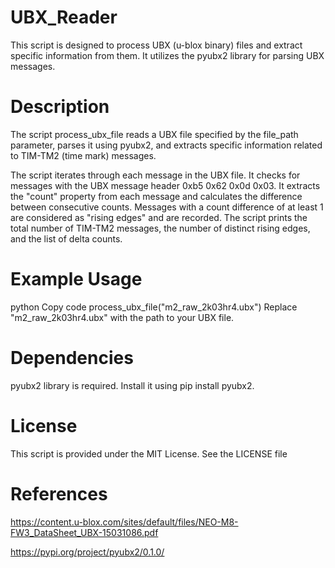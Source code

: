 # UBX_Reader

This script is designed to process UBX (u-blox binary) files and extract specific information from them. It utilizes the pyubx2 library for parsing UBX messages.

# Description

The script process_ubx_file reads a UBX file specified by the file_path parameter, parses it using pyubx2, and extracts specific information related to TIM-TM2 (time mark) messages.

The script iterates through each message in the UBX file.
It checks for messages with the UBX message header 0xb5 0x62 0x0d 0x03.
It extracts the "count" property from each message and calculates the difference between consecutive counts.
Messages with a count difference of at least 1 are considered as "rising edges" and are recorded.
The script prints the total number of TIM-TM2 messages, the number of distinct rising edges, and the list of delta counts.

# Example Usage
python
Copy code
process_ubx_file("m2_raw_2k03hr4.ubx")
Replace "m2_raw_2k03hr4.ubx" with the path to your UBX file.

# Dependencies
pyubx2 library is required. Install it using pip install pyubx2.

# License
This script is provided under the MIT License. See the LICENSE file

# References
https://content.u-blox.com/sites/default/files/NEO-M8-FW3_DataSheet_UBX-15031086.pdf

https://pypi.org/project/pyubx2/0.1.0/
